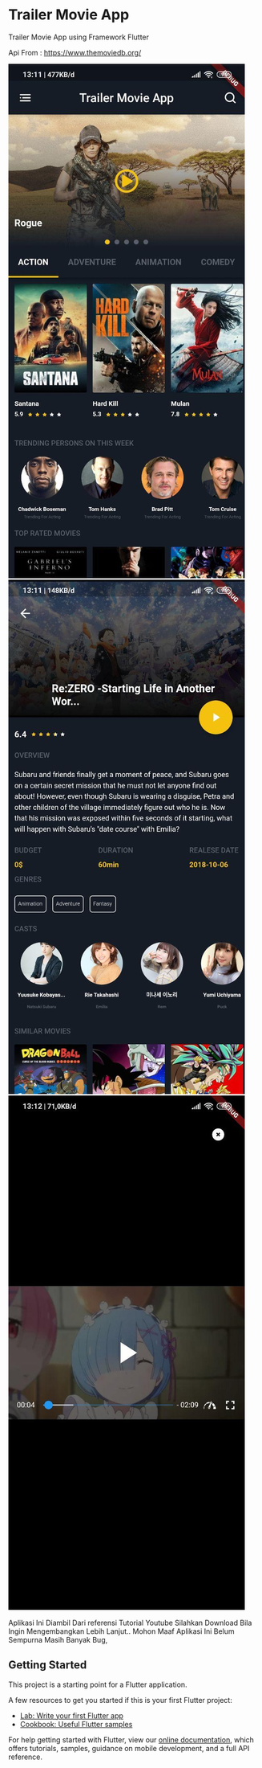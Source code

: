 # Trailer Movie App

Trailer Movie App using Framework Flutter

Api From : https://www.themoviedb.org/

![alt text](https://github.com/irfanpriyadi21/Flutter-Trailer-Movie-App/blob/master/photo_2020-09-10_13-14-48.jpg)
![alt text](https://github.com/irfanpriyadi21/Flutter-Trailer-Movie-App/blob/master/photo_2020-09-10_13-14-52.jpg)
![alt text](https://github.com/irfanpriyadi21/Flutter-Trailer-Movie-App/blob/master/photo_2020-09-10_13-14-58.jpg)

Aplikasi Ini Diambil Dari referensi Tutorial Youtube 
Silahkan Download Bila Ingin Mengembangkan Lebih Lanjut..
Mohon Maaf Aplikasi Ini Belum Sempurna Masih Banyak Bug, 

## Getting Started

This project is a starting point for a Flutter application.

A few resources to get you started if this is your first Flutter project:

- [Lab: Write your first Flutter app](https://flutter.dev/docs/get-started/codelab)
- [Cookbook: Useful Flutter samples](https://flutter.dev/docs/cookbook)

For help getting started with Flutter, view our
[online documentation](https://flutter.dev/docs), which offers tutorials,
samples, guidance on mobile development, and a full API reference.
